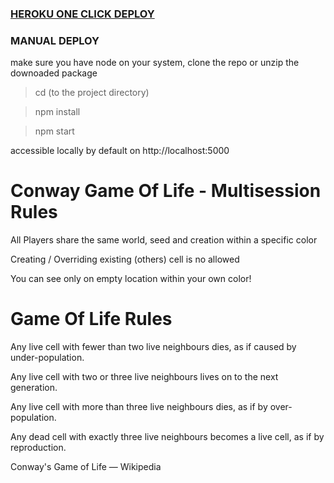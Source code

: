 ### [HEROKU ONE CLICK DEPLOY](https://www.heroku.com/deploy/?template=https://github.com/nnmix/conway-game-of-life)

### MANUAL DEPLOY

make sure you have node on your system, clone the repo or unzip the downoaded package

> cd (to the project directory)
  
> npm install

> npm start

accessible locally by default on http://localhost:5000


# Conway Game Of Life - Multisession Rules

All Players share the same world, seed and creation within a specific color

Creating / Overriding existing (others) cell is no allowed

You can see only on empty location within your own color!

# Game Of Life Rules

Any live cell with fewer than two live neighbours dies, as if caused by under-population.

Any live cell with two or three live neighbours lives on to the next generation.

Any live cell with more than three live neighbours dies, as if by over-population.

Any dead cell with exactly three live neighbours becomes a live cell, as if by reproduction.

Conway's Game of Life — Wikipedia
